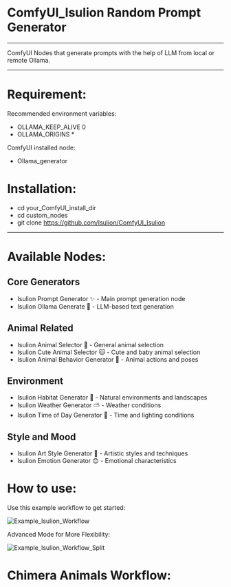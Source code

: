 # ComfyUI_Isulion Random Prompt Generator

--------------

ComfyUI Nodes that generate prompts with the help of LLM from local or remote Ollama.

--------------

# Requirement:

Recommended environment variables:
- OLLAMA_KEEP_ALIVE  	0
- OLLAMA_ORIGINS		*

ComfyUI installed node:
- Ollama_generator 

# Installation:

- cd your_ComfyUI_install_dir
- cd custom_nodes
- git clone https://github.com/Isulion/ComfyUI_Isulion

--------------

# Available Nodes:

## Core Generators
- Isulion Prompt Generator ✨ - Main prompt generation node
- Isulion Ollama Generate 🤖 - LLM-based text generation

## Animal Related
- Isulion Animal Selector 🦁 - General animal selection
- Isulion Cute Animal Selector 🐱 - Cute and baby animal selection
- Isulion Animal Behavior Generator 🦊 - Animal actions and poses

## Environment
- Isulion Habitat Generator 🌲 - Natural environments and landscapes
- Isulion Weather Generator ⛅ - Weather conditions
- Isulion Time of Day Generator 🌅 - Time and lighting conditions

## Style and Mood
- Isulion Art Style Generator 🎨 - Artistic styles and techniques
- Isulion Emotion Generator 😊 - Emotional characteristics

# How to use:

Use this example workflow to get started:

![Example_Isulion_Workflow](https://github.com/user-attachments/assets/ba6d7eaa-c068-4f88-a2c9-fb07aa95052b)


Advanced Mode for More Flexibility:

![Example_Isulion_Workflow_Split](https://github.com/user-attachments/assets/e578ff7a-0c03-47a1-900f-a7e209a64914)

# Chimera Animals Workflow:
